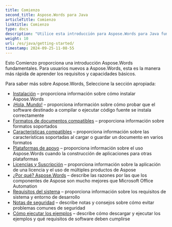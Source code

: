 ```yaml
---
title: Comienzo
second_title: Aspose.Words para Java
articleTitle: Comienzo
linktitle: Comienzo
type: docs
description: "Utilice esta introducción para Aspose.Words para Java fundamentales para empezar a realizar el valor de Aspose.Words para su negocio."
weight: 10
url: /es/java/getting-started/
timestamp: 2024-09-25-11-08-55
---
```


Esto Comienzo proporciona una introducción Aspose.Words fundamentales. Para usuarios nuevos a Aspose.Words, esta es la manera más rápida de aprender los requisitos y capacidades básicos.

Para saber más sobre Aspose.Words, Seleccione la sección apropiada:

- [Instalación](/words/es/java/installation/) – proporciona información sobre cómo instalar Aspose.Words
- [¡Hola, Mundo!](/words/es/java/hello-world/) – proporciona información sobre cómo probar que el software destinado a compilar o ejecutar código fuente se instala correctamente
- [Formatos de documentos compatibles](/words/es/java/supported-document-formats/) – proporciona información sobre formatos soportados
- [Características compatibles](/words/es/java/features/) – proporciona información sobre las características soportadas al cargar o guardar un documento en varios formatos
- [Plataformas de apoyo](/words/java/platforms-and-interoperability/) – proporciona información sobre el uso Aspose.Words cuando la construcción de aplicaciones para otras plataformas
- [Licencias y Suscripción](/words/es/java/licensing/) – proporciona información sobre la aplicación de una licencia y el uso de múltiples productos de Aspose
- [¿Por qué? Aspose.Words](/words/java/aspose-words-or-other-solutions/) – describe las razones por las que los componentes de Aspose son mucho mejores que Microsoft Office Automation
- [Requisitos del sistema](/words/es/java/system-requirements/) – proporciona información sobre los requisitos de sistema y entorno de desarrollo
- [Notas de seguridad](/words/es/java/security/) – describe notas y consejos sobre cómo evitar problemas comunes de seguridad
- [Cómo ejecutar los ejemplos](/words/es/java/how-to-run-the-examples/) – describe cómo descargar y ejecutar los ejemplos y qué requisitos de software deben cumplirse
